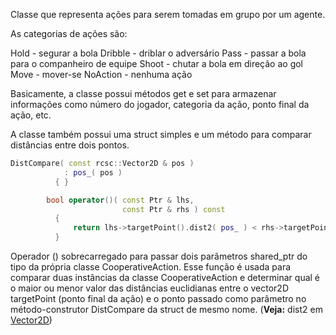 Classe que representa ações para serem tomadas em grupo por um agente.

As categorias de ações são:

Hold - segurar a bola 
Dribble - driblar o adversário 
Pass - passar a bola para o companheiro de equipe 
Shoot - chutar a bola em direção ao gol 
Move - mover-se 
NoAction - nenhuma ação 

Basicamente, a classe possui métodos get e set para armazenar informações como número do jogador, categoria da ação, ponto final da ação, etc.

A classe também possui uma struct simples e um método para comparar distâncias entre dois pontos. 

```cpp 
DistCompare( const rcsc::Vector2D & pos )
            : pos_( pos )
          { }

        bool operator()( const Ptr & lhs,
                         const Ptr & rhs ) const
          {
              return lhs->targetPoint().dist2( pos_ ) < rhs->targetPoint().dist2( pos_ );
          }
```

Operador () sobrecarregado para passar dois parâmetros shared_ptr do tipo da própria classe CooperativeAction.
Esse função é usada para comparar duas instâncias da classe CooperativeAction e determinar qual é o maior ou menor valor das distâncias euclidianas entre o vector2D targetPoint (ponto final da ação) e o ponto passado como parâmetro no método-construtor DistCompare da struct de mesmo nome. (**Veja:** dist2 em [Vector2D](https://bitbucket.org/herinson/ibots2d/wiki/Vector2D))
